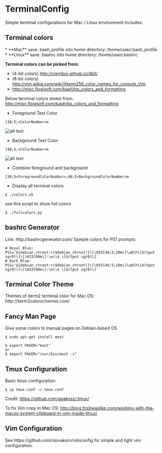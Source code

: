 <h1>TerminalConfig</h1>
Simple terminal configurations for Mac / Linux environment includes:

<h2>Terminal colors</h2>
* **Mac**
save .bash_profile into home directory: /home/user/.bash_profile
* **Linux**
save .bashrc into home directory: /home/user/.bashrc

**Terminal colors can be picked from:**
* (4-bit colors) http://ciembor.github.io/4bit/
* (8-bit colors) http://vim.wikia.com/wiki/Xterm256_color_names_for_console_Vim
* http://misc.flogisoft.com/bash/tip_colors_and_formatting

Below terminal colors stolen from: http://misc.flogisoft.com/bash/tip_colors_and_formatting

* Foreground Text Color
```
[38;5;<ColorNumber>m
```
![alt text](http://misc.flogisoft.com/_media/bash/colors_format/256_colors_fg.png "Foreground Text")


* Background Text Color
```
[48;5;<ColorNumber>m
```
![alt text](http://misc.flogisoft.com/_media/bash/colors_format/256_colors_bg.png "Background Text")

* Combine foreground and background
```
[38;5<ForegroundColorNumber>;48;5<BackgroundColorNumber>m
```

* Display all terminal colors
```shell
$ ./colors.sh
```

use this script to show full colors
```shell
$ ./fullcolors.py
```

<h2>bashrc Generator</h2>
Link: http://bashrcgenerator.com/
Sample colors for PS1 prompts:

```
# Royal Blue:
PS1='${debian_chroot:+($debian_chroot)}\[\033[48;5;20m\]\u@\h\[$(tput sgr0)\]\[\033[00m\]:\w\\$ \[$(tput sgr0)\]'
# Dark Blue:
PS1='${debian_chroot:+($debian_chroot)}\[\033[48;5;18m\]\u@\h\[$(tput sgr0)\]\[\033[00m\]:\w\\$ \[$(tput sgr0)\]'

```

<h2>Terminal Color Theme</h2>
Themes of iterm2 terminal color for Mac OS: http://iterm2colorschemes.com/

<h2>Fancy Man Page</h2>
Give some colors to manual pages on Debian-based OS

```shell
$ sudo apt-get install most
```

```shell
$ export PAGER="most"
or
$ export PAGER="/usr/bin/most -s"
```
<h2>Tmux Configuration</h2>
Basic tmux configuration:

```shell
$ cp tmux.conf ~/.tmux.conf
```
Credit: https://github.com/gpakosz/.tmux/

To fix Vim copy in Mac OS:
http://blog.firstiwaslike.com/working-with-the-macos-system-clipboard-in-vim-inside-tmux/

<h2>Vim Configuration</h2>
See https://github.com/ssivakorn/vimconfig for simple and light vim configuration.
